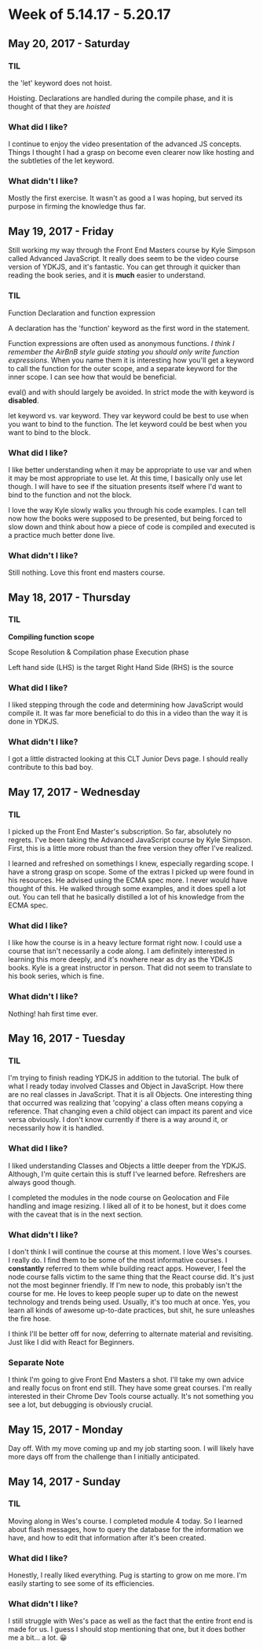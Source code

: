 # Week of 5.14.17 - 5.20.17

## May 20, 2017 - Saturday



### TIL

the 'let' keyword does not hoist. 

Hoisting. Declarations are handled during the compile phase, and it is thought of that they are _hoisted_ 

### What did I like?

I continue to enjoy the video presentation of the advanced JS concepts. Things I thought I had a grasp on become even clearer now like hosting and the subtleties of the let keyword.

### What didn't I like?

Mostly the first exercise. It wasn't as good a I was hoping, but served its purpose in firming the knowledge thus far.

## May 19, 2017 - Friday

Still working my way through the Front End Masters course by Kyle Simpson called Advanced JavaScript. It really does seem to be the video course version of YDKJS, and it's fantastic. You can get through it quicker than reading the book series, and it is **much** easier to understand.

### TIL

Function Declaration and function expression

A declaration has the 'function' keyword as the first word in the statement.

Function expressions are often used as anonymous functions. _I think I remember the AirBnB style guide stating you should only write function expressions_. When you name them it is interesting how you'll get a keyword to call the function for the outer scope, and a separate keyword for the inner scope. I can see how that would be beneficial. 

eval() and with should largely be avoided. In strict mode the with keyword is **disabled**.

let keyword vs. var keyword. They var keyword could be best to use when you want to bind to the function. The let keyword could be best when you want to bind to the block.

### What did I like?

I like better understanding when it may be appropriate to use var and when it may be most appropriate to use let. At this time, I basically only use let though. I will have to see if the situation presents itself where I'd want to bind to the function and not the block.

I love the way Kyle slowly walks you through his code examples. I can tell now how the books were supposed to be presented, but being forced to slow down and think about how a piece of code is compiled and executed is a practice much better done live.

### What didn't I like?

Still nothing. Love this front end masters course.

## May 18, 2017 - Thursday

### TIL

__Compiling function scope__

Scope Resolution & Compilation phase
Execution phase

Left hand side (LHS) is the target 
Right Hand Side (RHS) is the source

### What did I like?

I liked stepping through the code and determining how JavaScript would compile it. It was far more beneficial to do this in a video than the way it is done in YDKJS.

### What didn't I like?

I got a little distracted looking at this CLT Junior Devs page. I should really contribute to this bad boy.

## May 17, 2017 - Wednesday

### TIL

I picked up the Front End Master's subscription. So far, absolutely no regrets. I've been taking the Advanced JavaScript course by Kyle Simpson. First, this is a little more robust than the free version they offer I've realized. 

I learned and refreshed on somethings I knew, especially regarding scope. I have a strong grasp on scope. Some of the extras I picked up were found in his resources. He advised using the ECMA spec more. I never would have thought of this. He walked through some examples, and it does spell a lot out. You can tell that he basically distilled a lot of his knowledge from the ECMA spec. 

### What did I like?

I like how the course is in a heavy lecture format right now. I could use a course that isn't necessarily a code along. I am definitely interested in learning this more deeply, and it's nowhere near as dry as the YDKJS books. Kyle is a great instructor in person. That did not seem to translate to his book series, which is fine.

### What didn't I like?

Nothing! hah first time ever.

## May 16, 2017 - Tuesday

### TIL

I'm trying to finish reading YDKJS in addition to the tutorial. The bulk of what I ready today involved Classes and Object in JavaScript. How there are no real classes in JavaScript. That it is all Objects. One interesting thing that occurred was realizing that 'copying' a class often means copying a reference. That changing even a child object can impact its parent and vice versa obviously. I don't know currently if there is a way around it, or necessarily how it is handled.

### What did I like?

I liked understanding Classes and Objects a little deeper from the YDKJS. Although, I'm quite certain this is stuff I've learned before. Refreshers are always good though.

I completed the modules in the node course on Geolocation and File handling and image resizing. I liked all of it to be honest, but it does come with the caveat that is in the next section.

### What didn't I like?

I don't think I will continue the course at this moment. I love Wes's courses. I really do. I find them to be some of the most informative courses. I __constantly__ referred to them while building react apps. However, I feel the node course falls victim to the same thing that the React course did. It's just not the most beginner friendly. If I'm new to node, this probably isn't the course for me. He loves to keep people super up to date on the newest technology and trends being used. Usually, it's too much at once. Yes, you learn all kinds of awesome up-to-date practices, but shit, he sure unleashes the fire hose. 

I think I'll be better off for now, deferring to alternate material and revisiting. Just like I did with React for Beginners. 

### Separate Note

I think I'm going to give Front End Masters a shot. I'll take my own advice and really focus on front end still. They have some great courses. I'm really interested in their Chrome Dev Tools course actually. It's not something you see a lot, but debugging is obviously crucial.

## May 15, 2017 - Monday

Day off. With my move coming up and my job starting soon. I will likely have more days off from the challenge than I initially anticipated.

## May 14, 2017 - Sunday

### TIL

Moving along in Wes's course. I completed module 4 today. So I learned about flash messages, how to query the database for the information we have, and how to edit that information after it's been created.

### What did I like?

Honestly, I really liked everything. Pug is starting to grow on me more. I'm easily starting to see some of its efficiencies.

### What didn't I like?

I still struggle with Wes's pace as well as the fact that the entire front end is made for us. I guess I should stop mentioning that one, but it does bother me a bit... a lot. 😀